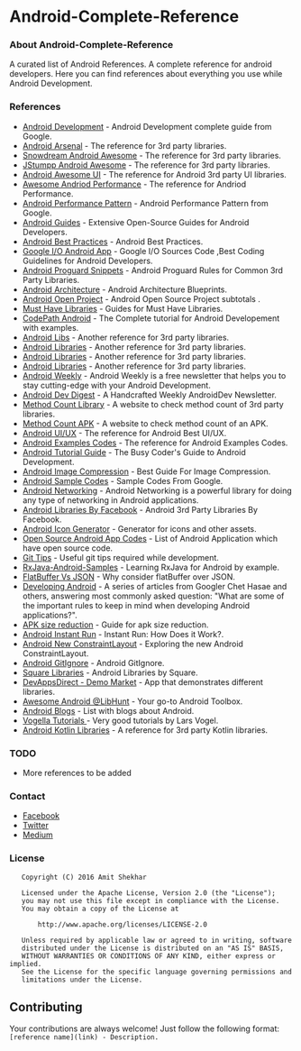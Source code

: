 # Android-Complete-Reference 

### About Android-Complete-Reference 

A curated list of Android References.
A complete reference for android developers. Here you can find references about everything you use while Android Development.

### References

- [Android Development](https://developer.android.com/index.html) - Android Development complete guide from Google.
- [Android Arsenal](http://android-arsenal.com/) - The reference for 3rd party libraries.
- [Snowdream Android Awesome](https://github.com/snowdream/awesome-android) - The reference for 3rd party libraries.
- [JStumpp Android Awesome](https://github.com/JStumpp/awesome-android) - The reference for 3rd party libraries.
- [Android Awesome UI](https://github.com/wasabeef/awesome-android-ui) - The reference for Android 3rd party UI libraries.
- [Awesome Andriod Performance](https://github.com/Juude/awesome-android-performance) - The reference for Andriod Performance.
- [Android Performance Pattern](https://www.youtube.com/playlist?list=PLOU2XLYxmsIKEOXh5TwZEv89aofHzNCiu) - Android Performance Pattern from Google.
- [Android Guides](https://github.com/codepath/android_guides) - Extensive Open-Source Guides for Android Developers.
- [Android Best Practices](https://github.com/futurice/android-best-practices) - Android Best Practices.
- [Google I/O Android App](https://github.com/google/iosched) - Google I/O Sources Code ,Best Coding Guidelines for Android Developers.
- [Android Proguard Snippets](https://github.com/krschultz/android-proguard-snippets) - Android Proguard Rules for Common 3rd Party Libraries.
- [Android Architecture](https://github.com/googlesamples/android-architecture) - Android Architecture Blueprints.
- [Android Open Project](https://github.com/Trinea/android-open-project) - Android Open Source Project subtotals
.
- [Must Have Libraries](http://guides.codepath.com/android/Must-Have-Libraries#networking) - Guides for Must Have Libraries.
- [CodePath Android](http://guides.codepath.com/android) - The Complete tutorial for Android Developement with examples.
- [Android Libs](https://android-libs.com/) - Another reference for 3rd party libraries.
- [Android Libraries](http://alamkanak.github.io/android-libraries-and-resources/) - Another reference for 3rd party libraries.
- [Android Libraries](https://android-libraries.zeef.com/jurgen.stumpp) - Another reference for 3rd party libraries.
- [Android Libraries](http://p.codekk.com/) - Another reference for 3rd party libraries.
- [Android Weekly](http://androidweekly.net/) - Android Weekly is a free newsletter that helps you to stay cutting-edge with your Android Development.
- [Android Dev Digest](https://www.androiddevdigest.com/) - A Handcrafted Weekly AndroidDev Newsletter.
- [Method Count Library](http://www.methodscount.com/) - A website to check method count of 3rd party libraries.
- [Method Count APK](http://inloop.github.io/apk-method-count/) - A website to check method count of an APK.
- [Android UI/UX](http://androidniceties.tumblr.com/) - The reference for Android Best UI/UX.
- [Android Examples Codes](https://github.com/commonsguy/cw-omnibus) - The reference for Android Examples Codes.
- [Android Tutorial Guide](https://commonsware.com/Android/) - The Busy Coder's Guide to Android Development.
- [Android Image Compression](https://www.youtube.com/watch?v=r_LpCi6DQME) - Best Guide For Image Compression.
- [Android Sample Codes](https://github.com/googlesamples) - Sample Codes From Google.
- [Android Networking](https://github.com/amitshekhariitbhu/AndroidNetworking) - Android Networking is a powerful library for doing any type of networking in Android applications.
- [Android Libraries By Facebook](https://code.facebook.com/android/) - Android 3rd Party Libraries By Facebook.
- [Android Icon Generator](https://romannurik.github.io/AndroidAssetStudio/) - Generator for icons and other assets.
- [Open Source Android App Codes](https://en.wikipedia.org/wiki/List_of_free_and_open-source_Android_applications) - List of Android Application which have open source code.
- [Git Tips](https://github.com/git-tips/tips) - Useful git tips required while development.
- [RxJava-Android-Samples](https://github.com/kaushikgopal/RxJava-Android-Samples) - Learning RxJava for Android by example.
- [FlatBuffer Vs JSON](https://medium.com/@amitshekhar/why-consider-flatbuffer-over-json-2e4aa8d4ed07#.y7rmdkgq3) - Why consider flatBuffer over JSON.
- [Developing Android](https://medium.com/google-developers/developing-for-android-introduction-5345b451567c#.uenqgpr7q) - A series of articles from Googler Chet Hasae and others, answering most commonly asked question: "What are some of the important rules to keep in mind when developing Android applications?".
- [APK size reduction](https://medium.com/google-developers/smallerapk-part-1-anatomy-of-an-apk-da83c25e7003#.g5f6dfng9) - Guide for apk size reduction.
- [Android Instant Run](https://medium.com/google-developers/instant-run-how-does-it-work-294a1633367f#.5q59i049s) - Instant Run: How Does it Work?.
- [Android New ConstraintLayout](https://medium.com/exploring-android/exploring-the-new-android-constraintlayout-eed37fe8d8f1#.g25l4abme) - Exploring the new Android ConstraintLayout.
- [Android GitIgnore](https://github.com/github/gitignore/blob/master/Android.gitignore) - Android GitIgnore.
- [Square Libraries](http://square.github.io/#android) - Android Libraries by Square.
- [DevAppsDirect - Demo Market](https://play.google.com/store/apps/details?id=com.inappsquared.devappsdirect) - App that demonstrates different libraries.
- [Awesome Android @LibHunt](https://android.libhunt.com/) - Your go-to Android Toolbox.
- [Android Blogs](https://github.com/vbauer/android-blogs) - List with blogs about Android.
- [Vogella Tutorials ](http://www.vogella.com/tutorials/android.html) - Very good tutorials by Lars Vogel.
- [Android Kotlin Libraries](https://github.com/mcxiaoke/awesome-kotlin) - A reference for 3rd party Kotlin libraries.

### TODO
- More references to be added

### Contact
- [Facebook](https://www.facebook.com/amit.shekhar.iitbhu)
- [Twitter](https://twitter.com/amitiitbhu)
- [Medium](https://medium.com/@amitshekhar)

### License
```
   Copyright (C) 2016 Amit Shekhar

   Licensed under the Apache License, Version 2.0 (the "License");
   you may not use this file except in compliance with the License.
   You may obtain a copy of the License at

       http://www.apache.org/licenses/LICENSE-2.0

   Unless required by applicable law or agreed to in writing, software
   distributed under the License is distributed on an "AS IS" BASIS,
   WITHOUT WARRANTIES OR CONDITIONS OF ANY KIND, either express or implied.
   See the License for the specific language governing permissions and
   limitations under the License.
```

## Contributing

Your contributions are always welcome! Just follow the following format: `[reference name](link) - Description.`


